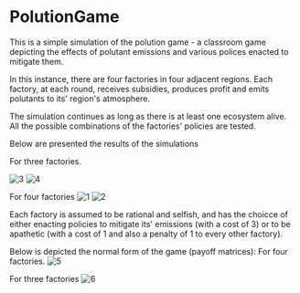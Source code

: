 # PolutionGame

This is a simple simulation of the polution game - a classroom game depicting the effects of polutant emissions and various polices enacted to mitigate them.

In this instance, there are four factories in four adjacent regions. Each factory, at each round, receives subsidies, produces profit and emits polutants to its' region's atmosphere.

The simulation continues as long as there is at least one ecosystem alive. All the possible combinations of the factories' policies are tested.

Below are presented the results of the simulations

For three factories.

![3](https://user-images.githubusercontent.com/56920806/159654804-c4a84295-2458-46e9-a845-9d9fe69d40c1.png)
![4](https://user-images.githubusercontent.com/56920806/159654813-f8d5e98c-3549-44b7-ab23-d44c4f69a521.png)

For four factories
![1](https://user-images.githubusercontent.com/56920806/159648098-1fb31868-0078-4222-bb6f-c1ed34a83c9b.png)
![2](https://user-images.githubusercontent.com/56920806/159648148-8a139d9a-a6e7-447b-a4fa-8b39824fd76a.png)

Each factory is assumed to be rational and selfish, and has the choicce of either enacting policies to mitigate its' emissions (with a cost of 3) or to be apathetic (with a cost of 1 and also a penalty of 1 to every other factory). 

Below is depicted the normal form of the game (payoff matrices):
For four factories.
![5](https://user-images.githubusercontent.com/56920806/159655440-987a4653-37e9-4253-9d63-75aad9c5bf39.png)

For three factories
![6](https://user-images.githubusercontent.com/56920806/159656198-ebaf49e7-d2cf-4fbf-a8c5-a3cfb47fed02.png)



